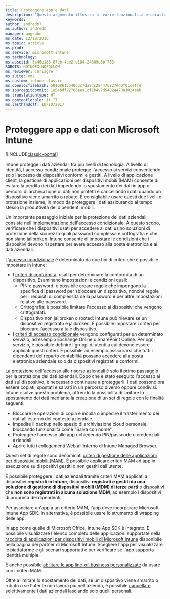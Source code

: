 ```yaml
---
title: Proteggere app e dati
description: "Questo argomento illustra le varie funzionalità e caratteristiche disponibili in Intune per proteggere le app e i dati aziendali."
keywords: 
author: andredm7
ms.author: andredm
manager: angrobe
ms.date: 12/19/2016
ms.topic: article
ms.prod: 
ms.service: microsoft-intune
ms.technology: 
ms.assetid: 5c46e188-87eb-4ce2-b184-24809e8bf783
ROBOTS: NOINDEX,NOFOLLOW
ms.reviewer: chrisgre
ms.suite: ems
ms.custom: intune-classic
ms.openlocfilehash: 59168615548d3c7da8dc284476227ed0f01ceffe
ms.sourcegitcommit: 1a54bdf22786aea1cf1b497d54024470e1024aeb
ms.translationtype: HT
ms.contentlocale: it-IT
ms.lasthandoff: 10/10/2017
---
```

# <a name="protect-apps-and-data-with-microsoft-intune"></a>Proteggere app e dati con Microsoft Intune

[!INCLUDE[classic-portal](../includes/classic-portal.md)]

Intune protegge i dati aziendali tra più livelli di tecnologia. A livello di identità, l'accesso condizionale protegge l'accesso ai servizi consentendo solo l'accesso da dispositivi conformi e gestiti. A livello di applicazione client, la gestione di applicazioni per dispositivi mobili (MAM) consente di evitare la perdita dei dati impedendo lo spostamento dei dati in app o percorsi di archiviazione di dati non protetti e cancellando i dati quando un dispositivo viene smarrito o rubato. È consigliabile usare questi due livelli di protezione insieme, in modo da proteggere i dati assicurando al tempo stesso la produttività dei dipendenti mobili.

Un importante passaggio iniziale per la protezione dei dati aziendali consiste nell'implementazione dell'accesso condizionale. A questo scopo, verificare che i dispositivi usati per accedere ai dati usino soluzioni di protezione della sicurezza quali password complessa e crittografia e che non siano jailbroken. Intune consente di impostare le condizioni che i dispositivi devono rispettare per avere accesso alla posta elettronica e ai dati aziendali.

L'[accesso condizionale](restrict-access-to-email-and-o365-services-with-microsoft-intune.md) è determinato da due tipi di criteri che è possibile impostare in Intune:
- I [criteri di conformità](introduction-to-device-compliance-policies-in-microsoft-intune.md), usati per determinare la conformità di un dispositivo. Esaminano impostazioni e condizioni quali:
  - PIN e password: è possibile creare regole che impongono la specifica di password per sbloccare un dispositivo, nonché regole per i requisiti di complessità della password e per altre impostazioni relative alle password.
  - Crittografia: è possibile limitare l'accesso ai dispositivi che vengono crittografati.
  - Dispositivo non jailbroken o rooted: Intune può rilevare se un dispositivo registrato è jailbroken. È possibile impostare i criteri per bloccare l'accesso a tale dispositivo.
- I [criteri di accesso condizionale](restrict-access-to-email-and-o365-services-with-microsoft-intune.md) vengono configurati per un determinato servizio, ad esempio Exchange Online o SharePoint Online. Per ogni servizio, è possibile definire i gruppi di utenti a cui devono essere applicati questi criteri. È possibile ad esempio assicurarsi che tutti i dipendenti del reparto contabilità possano accedere alla posta elettronica aziendale solo da dispositivi registrati e conformi.

La protezione dell'accesso alle risorse aziendali è solo il primo passaggio per la protezione dei dati aziendali. Dopo che è stato eseguito l'accesso ai dati sul dispositivo, è necessario continuare a proteggerli. I dati possono ora essere copiati, spostati e salvati in un percorso diverso oppure condivisi. Intune risolve questo problema, offrendo la possibilità di limitare lo spostamento dei dati mediante la creazione di un set di regole con le finalità seguenti:
- Bloccare le operazioni di copia e incolla o impedire il trasferimento dei dati all'esterno del contesto aziendale.
- Impedire il backup nello spazio di archiviazione cloud personale, bloccando funzionalità come "Salva con nome".
- Proteggere l'accesso alle app richiedendo PIN/passcode o credenziali aziendali.
- Aprire tutti i collegamenti Web all'interno di Intune Managed Browser.

Questi set di regole sono denominati [criteri di gestione delle applicazioni per dispositivi mobili (MAM)](protect-app-data-using-mobile-app-management-policies-with-microsoft-intune.md). È possibile applicare criteri MAM ad app in esecuzione su dispositivi gestiti o non gestiti dall'utente.  

È possibile proteggere i dati aziendali tramite criteri MAM applicati a dispositivi **registrati in Intune**, dispositivi **registrati e gestiti da una soluzione di gestione di dispositivi mobili (MDM) di terze parti** o dispositivi che **non sono registrati in alcuna soluzione MDM**, ad esempio i dispositivi di proprietà dei dipendenti.

Per associare un'app a un criterio MAM, l'app deve incorporare Microsoft Intune App SDK. In alternativa, è possibile usare lo strumento di wrapping delle app.

In app come quelle di Microsoft Office, Intune App SDK è integrato. È possibile visualizzare l'elenco completo delle applicazioni supportate nella [raccolta di applicazioni per dispositivi mobili di Microsoft Intune](https://www.microsoft.com/cloud-platform/microsoft-intune-apps) disponibile nella pagina dei partner di Microsoft Intune. Scegliere l'app per visualizzare le piattaforme e gli scenari supportati e per verificare se l'app supporta identità multiple.

È anche possibile [abilitare le app line-of-business personalizzate](/intune/apps-prepare-mobile-application-management) da usare con i criteri MAM.

Oltre a limitare lo spostamento dei dati, se un dispositivo viene smarrito o rubato o se l'utente non lavora più nell'azienda, è possibile [cancellare selettivamente i dati aziendali](wipe-managed-company-app-data-with-microsoft-intune.md) lasciando solo quelli personali.
